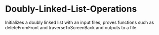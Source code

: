 # Doubly-Linked-List-Operations
Initializes a doubly linked list with an input files, proves functions such as deleteFromFront and traverseToScreenBack and outputs to a file.
